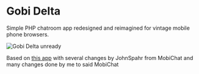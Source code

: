 # Gobi Delta
Simple PHP chatroom app redesigned and reimagined for vintage mobile phone browsers. 

<img src="imnf.jpeg" alt="Gobi Delta unready"/>

Based on <a href="https://github.com/E-H-Q/PHP-chat-system/" target="_blank">this app</a> with several changes by JohnSpahr from MobiChat and many changes done by me to said MobiChat
